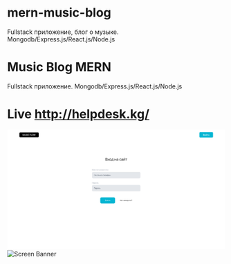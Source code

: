 # mern-music-blog
Fullstack приложение, блог о музыке. Mongodb/Express.js/React.js/Node.js

# Music Blog MERN
Fullstack приложение. Mongodb/Express.js/React.js/Node.js

# Live http://helpdesk.kg/

![Screen Banner](cover/1.png)
![Screen Banner](cover/2.png)
